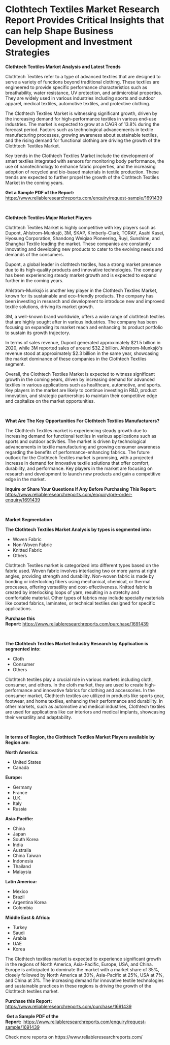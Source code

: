 <p><h1>Clothtech Textiles Market Research Report Provides Critical Insights that can help Shape Business Development and Investment Strategies</h1></p><p><strong>Clothtech Textiles Market Analysis and Latest Trends</strong></p>
<p><p>Clothtech Textiles refer to a type of advanced textiles that are designed to serve a variety of functions beyond traditional clothing. These textiles are engineered to provide specific performance characteristics such as breathability, water resistance, UV protection, and antimicrobial properties. They are widely used in various industries including sports and outdoor apparel, medical textiles, automotive textiles, and protective clothing.</p><p>The Clothtech Textiles Market is witnessing significant growth, driven by the increasing demand for high-performance textiles in various end-use industries. The market is expected to grow at a CAGR of 13.8% during the forecast period. Factors such as technological advancements in textile manufacturing processes, growing awareness about sustainable textiles, and the rising demand for functional clothing are driving the growth of the Clothtech Textiles Market.</p><p>Key trends in the Clothtech Textiles Market include the development of smart textiles integrated with sensors for monitoring body performance, the use of nanotechnology to enhance fabric properties, and the increasing adoption of recycled and bio-based materials in textile production. These trends are expected to further propel the growth of the Clothtech Textiles Market in the coming years.</p></p>
<p><strong>Get a Sample PDF of the Report:&nbsp;</strong> <a href="https://www.reliableresearchreports.com/enquiry/request-sample/1691439">https://www.reliableresearchreports.com/enquiry/request-sample/1691439</a></p>
<p>&nbsp;</p>
<p><strong>Clothtech Textiles Major Market Players</strong></p>
<p><p>Clothtech Textiles Market is highly competitive with key players such as Dupont, Ahlstrom-Munksjö, 3M, SKAP, Kimberly-Clark, TORAY, Asahi Kasei, Hyosung Corporation, Shandong Weiqiao Pioneering, Ruyi, Sunshine, and Shanghai Textile leading the market. These companies are constantly innovating and developing new products to cater to the evolving needs and demands of the consumers.</p><p>Dupont, a global leader in clothtech textiles, has a strong market presence due to its high-quality products and innovative technologies. The company has been experiencing steady market growth and is expected to expand further in the coming years.</p><p>Ahlstrom-Munksjö is another key player in the Clothtech Textiles Market, known for its sustainable and eco-friendly products. The company has been investing in research and development to introduce new and improved textile solutions, driving its market growth.</p><p>3M, a well-known brand worldwide, offers a wide range of clothtech textiles that are highly sought after in various industries. The company has been focusing on expanding its market reach and enhancing its product portfolio to sustain its growth trajectory.</p><p>In terms of sales revenue, Dupont generated approximately $21.5 billion in 2020, while 3M reported sales of around $32.2 billion. Ahlstrom-Munksjö's revenue stood at approximately $2.3 billion in the same year, showcasing the market dominance of these companies in the Clothtech Textiles segment.</p><p>Overall, the Clothtech Textiles Market is expected to witness significant growth in the coming years, driven by increasing demand for advanced textiles in various applications such as healthcare, automotive, and sports. Key players in the market are likely to continue investing in R&D, product innovation, and strategic partnerships to maintain their competitive edge and capitalize on the market opportunities.</p></p>
<p>&nbsp;</p>
<p><strong>What Are The Key Opportunities For Clothtech Textiles Manufacturers?</strong></p>
<p><p>The Clothtech Textiles market is experiencing steady growth due to increasing demand for functional textiles in various applications such as sports and outdoor activities. The market is driven by technological advancements in textile manufacturing and growing consumer awareness regarding the benefits of performance-enhancing fabrics. The future outlook for the Clothtech Textiles market is promising, with a projected increase in demand for innovative textile solutions that offer comfort, durability, and performance. Key players in the market are focusing on research and development to launch new products and gain a competitive edge in the market.</p></p>
<p><strong>Inquire or Share Your Questions If Any Before Purchasing This Report:</strong> <a href="https://www.reliableresearchreports.com/enquiry/pre-order-enquiry/1691439">https://www.reliableresearchreports.com/enquiry/pre-order-enquiry/1691439</a></p>
<p>&nbsp;</p>
<p><strong>Market Segmentation</strong></p>
<p><strong>The Clothtech Textiles Market Analysis by types is segmented into:</strong></p>
<p><ul><li>Woven Fabric</li><li>Non-Woven Fabric</li><li>Knitted Fabric</li><li>Others</li></ul></p>
<p><p>Clothtech Textiles market is categorized into different types based on the fabric used. Woven fabric involves interlacing two or more yarns at right angles, providing strength and durability. Non-woven fabric is made by bonding or interlocking fibers using mechanical, chemical, or thermal processes, offering versatility and cost-effectiveness. Knitted fabric is created by interlocking loops of yarn, resulting in a stretchy and comfortable material. Other types of fabrics may include specialty materials like coated fabrics, laminates, or technical textiles designed for specific applications.</p></p>
<p><strong>Purchase this Report:&nbsp;</strong><a href="https://www.reliableresearchreports.com/purchase/1691439">https://www.reliableresearchreports.com/purchase/1691439</a></p>
<p>&nbsp;</p>
<p><strong>The Clothtech Textiles Market Industry Research by Application is segmented into:</strong></p>
<p><ul><li>Cloth</li><li>Consumer</li><li>Others</li></ul></p>
<p><p>Clothtech textiles play a crucial role in various markets including cloth, consumer, and others. In the cloth market, they are used to create high-performance and innovative fabrics for clothing and accessories. In the consumer market, Clothtech textiles are utilized in products like sports gear, footwear, and home textiles, enhancing their performance and durability. In other markets, such as automotive and medical industries, Clothtech textiles are used for applications like car interiors and medical implants, showcasing their versatility and adaptability.</p></p>
<p>&nbsp;</p>
<p><strong>In terms of Region, the Clothtech Textiles Market Players available by Region are:</strong></p>
<p>
    <p> <strong> North America: </strong>
        <ul>
            <li>United States</li>
            <li>Canada</li>
        </ul>
        </p> 
    <p> <strong> Europe: </strong>
        <ul>
            <li>Germany</li>
            <li>France</li>
            <li>U.K.</li>
            <li>Italy</li>
            <li>Russia</li>
        </ul>
        </p> 
    <p> <strong> Asia-Pacific: </strong>
        <ul>
            <li>China</li>
            <li>Japan</li>
            <li>South Korea</li>
            <li>India</li>
            <li>Australia</li>
            <li>China Taiwan</li>
            <li>Indonesia</li>
            <li>Thailand</li>
            <li>Malaysia</li>
        </ul>
        </p> 
    <p> <strong> Latin America: </strong>
        <ul>
            <li>Mexico</li>
            <li>Brazil</li>
            <li>Argentina Korea</li>
            <li>Colombia</li>
        </ul>
        </p> 
    <p> <strong> Middle East & Africa: </strong>
        <ul>
            <li>Turkey</li>
            <li>Saudi</li>
            <li>Arabia</li>
            <li>UAE</li>
            <li>Korea</li>
        </ul>
    </p>
    </p>
<p><p>The Clothtech textiles market is expected to experience significant growth in the regions of North America, Asia-Pacific, Europe, USA, and China. Europe is anticipated to dominate the market with a market share of 35%, closely followed by North America at 30%, Asia-Pacific at 25%, USA at 7%, and China at 3%. The increasing demand for innovative textile technologies and sustainable practices in these regions is driving the growth of the Clothtech textiles market.</p></p>
<p><strong>Purchase this Report: </strong><a href="https://www.reliableresearchreports.com/purchase/1691439">https://www.reliableresearchreports.com/purchase/1691439</a></p>
<p>&nbsp;<strong>Get a Sample PDF of the Report:&nbsp;&nbsp;</strong><a href="https://www.reliableresearchreports.com/enquiry/request-sample/1691439">https://www.reliableresearchreports.com/enquiry/request-sample/1691439</a></p>
<p><strong></strong></p>
<p>Check more reports on https://www.reliableresearchreports.com/</p>